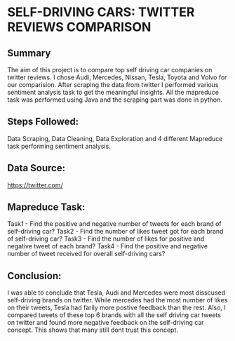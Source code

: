 # SELF-DRIVING CARS: TWITTER REVIEWS COMPARISON
## Summary
The aim of this project is to compare top self driving car companies on twitter reviews. I chose Audi, Mercedes, Nissan, Tesla, Toyota and Volvo for our comparision. After scraping the data from twitter I performed various sentiment analysis task to get the meaningful insights. All the mapreduce task was performed using Java and the scraping part was done in python.
## Steps Followed:
Data Scraping, Data Cleaning, Data Exploration and 4 different Mapreduce task performing sentiment analysis.
## Data Source:
https://twitter.com/
## Mapreduce Task:
Task1 - Find the positive and negative number of tweets for each brand of self-driving car?
Task2 - Find the number of likes tweet got for each brand of self-driving car?
Task3 - Find the number of likes for positive and negative tweet of each brand?
Task4 - Find the positive and negative number of tweet received for overall self-driving cars?
## Conclusion:
I was able to conclude that Tesla, Audi and Mercedes were most disscused self-driving brands on twitter. While mercedes had the most number of likes on their tweets, Tesla had farily more postive feedback than the rest. Also, I compared tweets of these top 6 brands with all the self driving car tweets on twitter and found more negative feedback on the self-driving car concept. This shows that many still dont trust this concept. 

